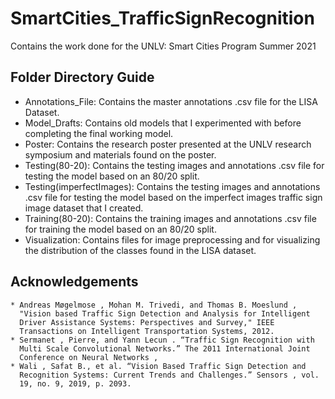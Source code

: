 # SmartCities_TrafficSignRecognition
Contains the work done for the UNLV: Smart Cities Program Summer 2021 

  ## Folder Directory Guide
  * Annotations_File: Contains the master annotations .csv file for the LISA Dataset.
  * Model_Drafts: Contains old models that I experimented with before completing the final working model.
  * Poster: Contains the research poster presented at the UNLV research symposium and materials found on the poster.
  * Testing(80-20): Contains the testing images and annotations .csv file for testing the model based on an 80/20 split.
  * Testing(imperfectImages): Contains the testing images and annotations .csv file for testing the model based on the imperfect            images traffic sign image dataset that I created.
  * Training(80-20): Contains the training images and annotations .csv file for training the model based on an 80/20 split.
  * Visualization: Contains files for image preprocessing and for visualizing the distribution of the classes found in the LISA            dataset.

  ## Acknowledgements 
    * Andreas Møgelmose , Mohan M. Trivedi, and Thomas B. Moeslund ,
      "Vision based Traffic Sign Detection and Analysis for Intelligent
      Driver Assistance Systems: Perspectives and Survey," IEEE
      Transactions on Intelligent Transportation Systems, 2012.
    * Sermanet , Pierre, and Yann Lecun . “Traffic Sign Recognition with
      Multi Scale Convolutional Networks.” The 2011 International Joint
      Conference on Neural Networks ,
    * Wali , Safat B., et al. “Vision Based Traffic Sign Detection and
      Recognition Systems: Current Trends and Challenges.” Sensors , vol.
      19, no. 9, 2019, p. 2093.
